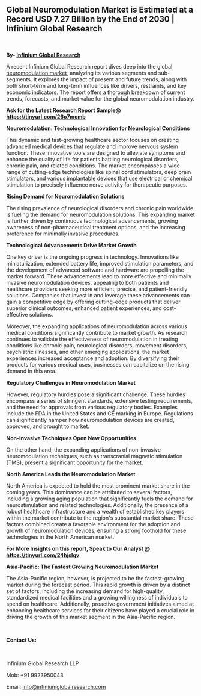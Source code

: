 <h2><strong>Global Neuromodulation Market is Estimated at a Record USD 7.27 Billion by the End of 2030 | Infinium Global Research</strong></h2>
<p>&nbsp;</p>
<p><strong>By- </strong><a href="https://www.infiniumglobalresearch.com"><strong>Infinium Global Research</strong></a></p>
<p>A recent Infinium Global Research report dives deep into the global <a href="https://www.infiniumglobalresearch.com/market-reports/global-neuromodulation-market">neuromodulation market</a>, analyzing its various segments and sub-segments. It explores the impact of present and future trends, along with both short-term and long-term influences like drivers, restraints, and key economic indicators. The report offers a thorough breakdown of current trends, forecasts, and market value for the global neuromodulation industry.</p>
<p><strong>Ask for the Latest Research Report Sample@ </strong><a href="https://tinyurl.com/26o7mcmb"><strong>https://tinyurl.com/26o7mcmb</strong></a></p>
<p><strong>Neuromodulation: Technological Innovation for Neurological Conditions</strong></p>
<p>This dynamic and fast-growing healthcare sector focuses on creating advanced medical devices that regulate and improve nervous system function. These innovative tools are designed to alleviate symptoms and enhance the quality of life for patients battling neurological disorders, chronic pain, and related conditions. The market encompasses a wide range of cutting-edge technologies like spinal cord stimulators, deep brain stimulators, and various implantable devices that use electrical or chemical stimulation to precisely influence nerve activity for therapeutic purposes.</p>
<p><strong>Rising Demand for Neuromodulation Solutions</strong></p>
<p>The rising prevalence of neurological disorders and chronic pain worldwide is fueling the demand for neuromodulation solutions. This expanding market is further driven by continuous technological advancements, growing awareness of non-pharmaceutical treatment options, and the increasing preference for minimally invasive procedures.</p>
<p><strong>Technological Advancements Drive Market Growth</strong></p>
<p>One key driver is the ongoing progress in technology. Innovations like miniaturization, extended battery life, improved stimulation parameters, and the development of advanced software and hardware are propelling the market forward. These advancements lead to more effective and minimally invasive neuromodulation devices, appealing to both patients and healthcare providers seeking more efficient, precise, and patient-friendly solutions. Companies that invest in and leverage these advancements can gain a competitive edge by offering cutting-edge products that deliver superior clinical outcomes, enhanced patient experiences, and cost-effective solutions.</p>
<p>Moreover, the expanding applications of neuromodulation across various medical conditions significantly contribute to market growth. As research continues to validate the effectiveness of neuromodulation in treating conditions like chronic pain, neurological disorders, movement disorders, psychiatric illnesses, and other emerging applications, the market experiences increased acceptance and adoption. By diversifying their products for various medical uses, businesses can capitalize on the rising demand in this area.</p>
<p><strong>Regulatory Challenges in Neuromodulation Market</strong></p>
<p>However, regulatory hurdles pose a significant challenge. These hurdles encompass a series of stringent standards, extensive testing requirements, and the need for approvals from various regulatory bodies. Examples include the FDA in the United States and CE marking in Europe. Regulations can significantly hamper how neuromodulation devices are created, approved, and brought to market.</p>
<p><strong>Non-Invasive Techniques Open New Opportunities</strong></p>
<p>On the other hand, the expanding applications of non-invasive neuromodulation techniques, such as transcranial magnetic stimulation (TMS), present a significant opportunity for the market.</p>
<p><strong>North America Leads the Neuromodulation Market</strong></p>
<p>North America is expected to hold the most prominent market share in the coming years. This dominance can be attributed to several factors, including a growing aging population that significantly fuels the demand for neurostimulation and related technologies. Additionally, the presence of a robust healthcare infrastructure and a wealth of established key players within the market contribute to the region's substantial market share. These factors combined create a favorable environment for the adoption and growth of neuromodulation devices, ensuring a strong foothold for these technologies in the North American market.</p>
<p><strong>For More Insights on this report, Speak to Our Analyst @ </strong><a href="https://tinyurl.com/24hjslgv"><strong>https://tinyurl.com/24hjslgv</strong></a></p>
<p><strong>Asia-Pacific: The Fastest Growing Neuromodulation Market</strong></p>
<p>The Asia-Pacific region, however, is projected to be the fastest-growing market during the forecast period. This rapid growth is driven by a distinct set of factors, including the increasing demand for high-quality, standardized medical facilities and a growing willingness of individuals to spend on healthcare. Additionally, proactive government initiatives aimed at enhancing healthcare services for their citizens have played a crucial role in driving the growth of this market segment in the Asia-Pacific region.</p>
<p>&nbsp;</p>
<p><strong>Contact Us:</strong></p>
<p>&nbsp;</p>
<p>Infinium Global Research LLP</p>
<p>Mob: +91 9923950043</p>
<p>Email: <a href="mailto:info@infiniumglobalresearch.com">info@infiniumglobalresearch.com</a></p>